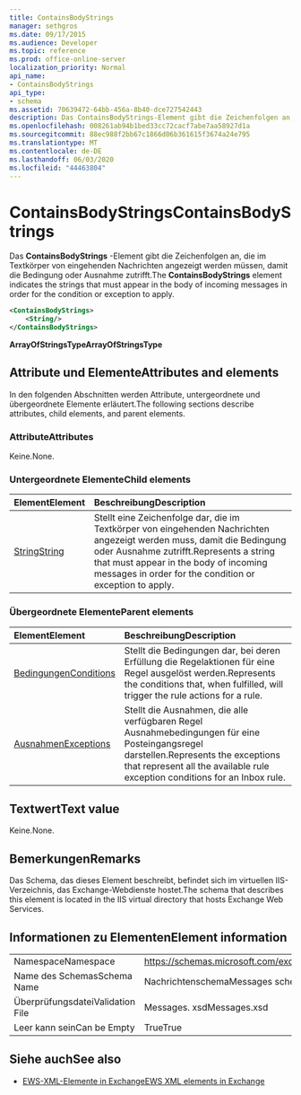 ```yaml
---
title: ContainsBodyStrings
manager: sethgros
ms.date: 09/17/2015
ms.audience: Developer
ms.topic: reference
ms.prod: office-online-server
localization_priority: Normal
api_name:
- ContainsBodyStrings
api_type:
- schema
ms.assetid: 70639472-64bb-456a-8b40-dce727542443
description: Das ContainsBodyStrings-Element gibt die Zeichenfolgen an, die im Textkörper von eingehenden Nachrichten angezeigt werden müssen, damit die Bedingung oder Ausnahme zutrifft.
ms.openlocfilehash: 008261ab94b1bed33cc72cacf7abe7aa58927d1a
ms.sourcegitcommit: 88ec988f2bb67c1866d06b361615f3674a24e795
ms.translationtype: MT
ms.contentlocale: de-DE
ms.lasthandoff: 06/03/2020
ms.locfileid: "44463804"
---
```

# <a name="containsbodystrings"></a><span data-ttu-id="49723-103">ContainsBodyStrings</span><span class="sxs-lookup"><span data-stu-id="49723-103">ContainsBodyStrings</span></span>

<span data-ttu-id="49723-104">Das **ContainsBodyStrings** -Element gibt die Zeichenfolgen an, die im Textkörper von eingehenden Nachrichten angezeigt werden müssen, damit die Bedingung oder Ausnahme zutrifft.</span><span class="sxs-lookup"><span data-stu-id="49723-104">The **ContainsBodyStrings** element indicates the strings that must appear in the body of incoming messages in order for the condition or exception to apply.</span></span> 
  
```XML
<ContainsBodyStrings>
    <String/>
</ContainsBodyStrings>
```

 <span data-ttu-id="49723-105">**ArrayOfStringsType**</span><span class="sxs-lookup"><span data-stu-id="49723-105">**ArrayOfStringsType**</span></span>
## <a name="attributes-and-elements"></a><span data-ttu-id="49723-106">Attribute und Elemente</span><span class="sxs-lookup"><span data-stu-id="49723-106">Attributes and elements</span></span>

<span data-ttu-id="49723-107">In den folgenden Abschnitten werden Attribute, untergeordnete und übergeordnete Elemente erläutert.</span><span class="sxs-lookup"><span data-stu-id="49723-107">The following sections describe attributes, child elements, and parent elements.</span></span>
  
### <a name="attributes"></a><span data-ttu-id="49723-108">Attribute</span><span class="sxs-lookup"><span data-stu-id="49723-108">Attributes</span></span>

<span data-ttu-id="49723-109">Keine.</span><span class="sxs-lookup"><span data-stu-id="49723-109">None.</span></span>
  
### <a name="child-elements"></a><span data-ttu-id="49723-110">Untergeordnete Elemente</span><span class="sxs-lookup"><span data-stu-id="49723-110">Child elements</span></span>

|<span data-ttu-id="49723-111">**Element**</span><span class="sxs-lookup"><span data-stu-id="49723-111">**Element**</span></span>|<span data-ttu-id="49723-112">**Beschreibung**</span><span class="sxs-lookup"><span data-stu-id="49723-112">**Description**</span></span>|
|:-----|:-----|
|[<span data-ttu-id="49723-113">String</span><span class="sxs-lookup"><span data-stu-id="49723-113">String</span></span>](string.md) <br/> |<span data-ttu-id="49723-114">Stellt eine Zeichenfolge dar, die im Textkörper von eingehenden Nachrichten angezeigt werden muss, damit die Bedingung oder Ausnahme zutrifft.</span><span class="sxs-lookup"><span data-stu-id="49723-114">Represents a string that must appear in the body of incoming messages in order for the condition or exception to apply.</span></span>  <br/> |
   
### <a name="parent-elements"></a><span data-ttu-id="49723-115">Übergeordnete Elemente</span><span class="sxs-lookup"><span data-stu-id="49723-115">Parent elements</span></span>

|<span data-ttu-id="49723-116">**Element**</span><span class="sxs-lookup"><span data-stu-id="49723-116">**Element**</span></span>|<span data-ttu-id="49723-117">**Beschreibung**</span><span class="sxs-lookup"><span data-stu-id="49723-117">**Description**</span></span>|
|:-----|:-----|
|[<span data-ttu-id="49723-118">Bedingungen</span><span class="sxs-lookup"><span data-stu-id="49723-118">Conditions</span></span>](conditions.md) <br/> |<span data-ttu-id="49723-119">Stellt die Bedingungen dar, bei deren Erfüllung die Regelaktionen für eine Regel ausgelöst werden.</span><span class="sxs-lookup"><span data-stu-id="49723-119">Represents the conditions that, when fulfilled, will trigger the rule actions for a rule.</span></span>  <br/> |
|[<span data-ttu-id="49723-120">Ausnahmen</span><span class="sxs-lookup"><span data-stu-id="49723-120">Exceptions</span></span>](exceptions.md) <br/> |<span data-ttu-id="49723-121">Stellt die Ausnahmen, die alle verfügbaren Regel Ausnahmebedingungen für eine Posteingangsregel darstellen.</span><span class="sxs-lookup"><span data-stu-id="49723-121">Represents the exceptions that represent all the available rule exception conditions for an Inbox rule.</span></span>  <br/> |
   
## <a name="text-value"></a><span data-ttu-id="49723-122">Textwert</span><span class="sxs-lookup"><span data-stu-id="49723-122">Text value</span></span>

<span data-ttu-id="49723-123">Keine.</span><span class="sxs-lookup"><span data-stu-id="49723-123">None.</span></span>
  
## <a name="remarks"></a><span data-ttu-id="49723-124">Bemerkungen</span><span class="sxs-lookup"><span data-stu-id="49723-124">Remarks</span></span>

<span data-ttu-id="49723-125">Das Schema, das dieses Element beschreibt, befindet sich im virtuellen IIS-Verzeichnis, das Exchange-Webdienste hostet.</span><span class="sxs-lookup"><span data-stu-id="49723-125">The schema that describes this element is located in the IIS virtual directory that hosts Exchange Web Services.</span></span>
  
## <a name="element-information"></a><span data-ttu-id="49723-126">Informationen zu Elementen</span><span class="sxs-lookup"><span data-stu-id="49723-126">Element information</span></span>

|||
|:-----|:-----|
|<span data-ttu-id="49723-127">Namespace</span><span class="sxs-lookup"><span data-stu-id="49723-127">Namespace</span></span>  <br/> |https://schemas.microsoft.com/exchange/services/2006/messages  <br/> |
|<span data-ttu-id="49723-128">Name des Schemas</span><span class="sxs-lookup"><span data-stu-id="49723-128">Schema Name</span></span>  <br/> |<span data-ttu-id="49723-129">Nachrichtenschema</span><span class="sxs-lookup"><span data-stu-id="49723-129">Messages schema</span></span>  <br/> |
|<span data-ttu-id="49723-130">Überprüfungsdatei</span><span class="sxs-lookup"><span data-stu-id="49723-130">Validation File</span></span>  <br/> |<span data-ttu-id="49723-131">Messages. xsd</span><span class="sxs-lookup"><span data-stu-id="49723-131">Messages.xsd</span></span>  <br/> |
|<span data-ttu-id="49723-132">Leer kann sein</span><span class="sxs-lookup"><span data-stu-id="49723-132">Can be Empty</span></span>  <br/> |<span data-ttu-id="49723-133">True</span><span class="sxs-lookup"><span data-stu-id="49723-133">True</span></span>  <br/> |
   
## <a name="see-also"></a><span data-ttu-id="49723-134">Siehe auch</span><span class="sxs-lookup"><span data-stu-id="49723-134">See also</span></span>



- [<span data-ttu-id="49723-135">EWS-XML-Elemente in Exchange</span><span class="sxs-lookup"><span data-stu-id="49723-135">EWS XML elements in Exchange</span></span>](ews-xml-elements-in-exchange.md)

